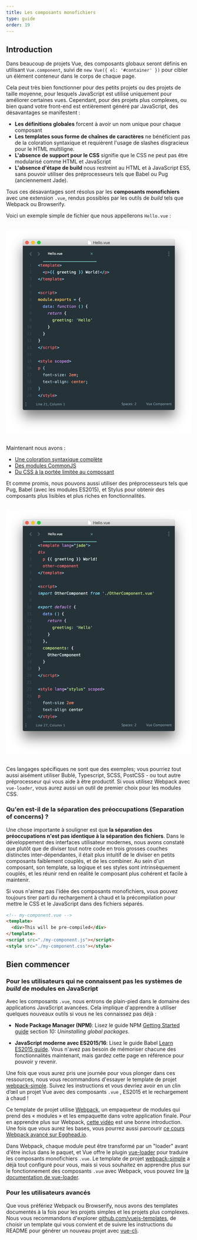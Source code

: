 ```yaml
---
title: Les composants monofichiers
type: guide
order: 19
---
```


## Introduction

Dans beaucoup de projets Vue, des composants globaux seront définis en utilisant `Vue.component`, suivi de `new Vue({ el: '#container' })` pour cibler un élément conteneur dans le corps de chaque page.

Cela peut très bien fonctionner pour des petits projets ou des projets de taille moyenne, pour lesquels JavaScript est utilisé uniquement pour améliorer certaines vues. Cependant, pour des projets plus complexes, ou bien quand votre front-end est entièrement généré par JavaScript, des désavantages se manifestent :

- **Les définitions globales** forcent à avoir un nom unique pour chaque composant
- **Les templates sous forme de chaînes de caractères** ne bénéficient pas de la coloration syntaxique et requièrent l'usage de slashes disgracieux pour le HTML multiligne.
- **L'absence de support pour le CSS** signifie que le CSS ne peut pas être modularisé comme HTML et JavaScript
- **L'absence d'étape de build** nous restreint au HTML et à JavaScript ES5, sans pouvoir utiliser des préprocesseurs tels que Babel ou Pug (anciennement Jade).

Tous ces désavantages sont résolus par les **composants monofichiers** avec une extension `.vue`, rendus possibles par les outils de *build* tels que Webpack ou Browserify.

Voici un exemple simple de fichier que nous appellerons `Hello.vue` :

<img src="/images/vue-component.png" style="display: block; margin: 30px auto">

Maintenant nous avons :

- [Une coloration syntaxique complète](https://github.com/vuejs/awesome-vue#source-code-editing)
- [Des modules CommonJS](https://webpack.js.org/concepts/modules/#what-is-a-webpack-module)
- [Du CSS à la portée limitée au composant](https://github.com/vuejs/vue-loader/blob/master/docs/en/features/scoped-css.md)

Et comme promis, nous pouvons aussi utiliser des préprocesseurs tels que Pug, Babel (avec les modules ES2015), et Stylus pour obtenir des composants plus lisibles et plus riches en fonctionnalités.

<img src="/images/vue-component-with-preprocessors.png" style="display: block; margin: 30px auto">

Ces langages spécifiques ne sont que des exemples; vous pourriez tout aussi aisément utiliser Bublé, Typescript, SCSS, PostCSS - ou tout autre préprocesseur qui vous aide à être productif. Si vous utilisez Webpack avec `vue-loader`, vous aurez aussi un outil de premier choix pour les modules CSS.

### Qu'en est-il de la séparation des préoccupations (Separation of concerns) ?

Une chose importante à souligner est que **la séparation des préoccupations n'est pas identique à la séparation des fichiers**. Dans le développement des interfaces utilisateur modernes, nous avons constaté que plutôt que de diviser tout notre code en trois grosses couches distinctes inter-dépendantes, il était plus intuitif de le diviser en petits composants faiblement couplés, et de les combiner. Au sein d'un composant, son template, sa logique et ses styles sont intrinsèquement couplés, et les réunir rend en réalité le composant plus cohérent et facile à maintenir.

Si vous n'aimez pas l'idée des composants monofichiers, vous pouvez toujours tirer parti du rechargement à chaud et la précompilation pour mettre le CSS et le JavaScript dans des fichiers séparés.

``` html
<!-- my-component.vue -->
<template>
  <div>This will be pre-compiled</div>
</template>
<script src="./my-component.js"></script>
<style src="./my-component.css"></style>
```

## Bien commencer

### Pour les utilisateurs qui ne connaissent pas les systèmes de *build* de modules en JavaScript

Avec les composants `.vue`, nous entrons de plain-pied dans le domaine des applications JavaScript avancées. Cela implique d'apprendre à utiliser quelques nouveaux outils si vous ne les connaissez pas déjà :

- **Node Package Manager (NPM)**: Lisez le guide NPM [Getting Started guide](https://docs.npmjs.com/getting-started/what-is-npm) section _10: Uninstalling global packages_.

- **JavaScript moderne avec ES2015/16**: Lisez le guide Babel [Learn ES2015 guide](https://babeljs.io/docs/learn-es2015/). Vous n'avez pas besoin de mémoriser chacune des fonctionnalités maintenant, mais gardez cette page en référence pour pouvoir y revenir.

Une fois que vous aurez pris une journée pour vous plonger dans ces ressources, nous vous recommandons d'essayer le template de projet [webpack-simple](https://github.com/vuejs-templates/webpack-simple). Suivez les instructions et vous devriez avoir en un clin d’œil un projet Vue avec des composants `.vue` , ES2015 et le rechargement à chaud !

Ce template de projet utilise [Webpack](https://webpack.js.org/), un empaqueteur de modules qui prend des « modules » et les empaquette dans votre application finale. Pour en apprendre plus sur Webpack, [cette vidéo](https://www.youtube.com/watch?v=WQue1AN93YU) est une bonne introduction. Une fois que vous aurez les bases, vous pourrez aussi parcourir [ce cours Webpack avancé sur Egghead.io](https://egghead.io/courses/using-webpack-for-production-javascript-applications).

Dans Webpack, chaque module peut être transformé par un "loader" avant d'être inclus dans le paquet, et Vue offre le plugin [vue-loader](https://github.com/vuejs/vue-loader) pour traduire les composants monofichiers `.vue`. Le template de projet [webpack-simple](https://github.com/vuejs-templates/webpack-simple) a déjà tout configuré pour vous, mais si vous souhaitez en apprendre plus sur le fonctionnement des composants `.vue` avec Webpack, vous pouvez lire [la documentation de vue-loader](https://vue-loader.vuejs.org).

### Pour les utilisateurs avancés

Que vous préfériez Webpack ou Browserify, nous avons des templates documentés à la fois pour les projets simples et les projets plus complexes. Nous vous recommandons d'explorer [github.com/vuejs-templates](https://github.com/vuejs-templates), de choisir un template qui vous convient et de suivre les instructions du README pour générer un nouveau projet avec [vue-cli](https://github.com/vuejs/vue-cli).
